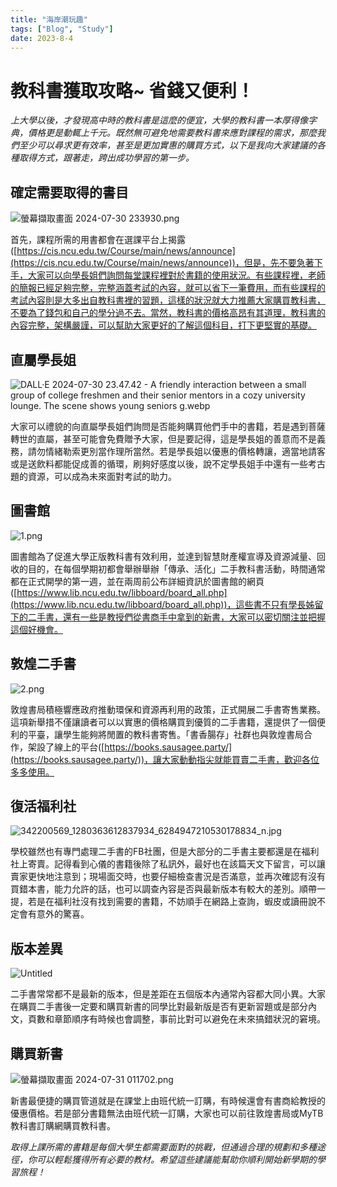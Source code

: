 ```yaml
---
title: "海岸潮玩趣"
tags: ["Blog", "Study"]
date: 2023-8-4
---
```


# 教科書獲取攻略~ 省錢又便利！

*上大學以後，才發現高中時的教科書是這麼的便宜，大學的教科書一本厚得像字典，價格更是動輒上千元。既然無可避免地需要教科書來應對課程的需求，那麼我們至少可以尋求更有效率，甚至是更加實惠的購買方式，以下是我向大家建議的各種取得方式，跟著走，跨出成功學習的第一步。*

## 確定需要取得的書目

![螢幕擷取畫面 2024-07-30 233930.png](%E6%95%99%E7%A7%91%E6%9B%B8%E7%8D%B2%E5%8F%96%E6%94%BB%E7%95%A5~%20%E7%9C%81%E9%8C%A2%E5%8F%88%E4%BE%BF%E5%88%A9%EF%BC%81%209d9c4205d3bd43a4a7239f98999f99e5/%25E8%259E%25A2%25E5%25B9%2595%25E6%2593%25B7%25E5%258F%2596%25E7%2595%25AB%25E9%259D%25A2_2024-07-30_233930.png)

首先，課程所需的用書都會在選課平台上揭露([https://cis.ncu.edu.tw/Course/main/news/announce](https://cis.ncu.edu.tw/Course/main/news/announce))，但是，先不要急著下手，大家可以向學長姐們詢問每堂課程裡對於書籍的使用狀況。有些課程裡，老師的簡報已經足夠完整，完整涵蓋考試的內容，就可以省下一筆費用，而有些課程的考試內容則是大多出自教科書裡的習題，這樣的狀況就大力推薦大家購買教科書，不要為了錢包和自己的學分過不去。當然，教科書的價格高昂有其道理，教科書的內容完整，架構嚴謹，可以幫助大家更好的了解這個科目，打下更堅實的基礎。

## 直屬學長姐

![DALL·E 2024-07-30 23.47.42 - A friendly interaction between a small group of college freshmen and their senior mentors in a cozy university lounge. The scene shows young seniors g.webp](%E6%95%99%E7%A7%91%E6%9B%B8%E7%8D%B2%E5%8F%96%E6%94%BB%E7%95%A5~%20%E7%9C%81%E9%8C%A2%E5%8F%88%E4%BE%BF%E5%88%A9%EF%BC%81%209d9c4205d3bd43a4a7239f98999f99e5/DALLE_2024-07-30_23.47.42_-_A_friendly_interaction_between_a_small_group_of_college_freshmen_and_their_senior_mentors_in_a_cozy_university_lounge._The_scene_shows_young_seniors_g.webp)

大家可以禮貌的向直屬學長姐們詢問是否能夠購買他們手中的書籍，若是遇到菩薩轉世的直屬，甚至可能會免費贈予大家，但是要記得，這是學長姐的善意而不是義務，請勿情緒勒索更別當作理所當然。若是學長姐以優惠的價格轉讓，適當地請客或是送飲料都能促成善的循環，刷夠好感度以後，說不定學長姐手中還有一些考古題的資源，可以成為未來面對考試的助力。

## 圖書館

![1.png](%E6%95%99%E7%A7%91%E6%9B%B8%E7%8D%B2%E5%8F%96%E6%94%BB%E7%95%A5~%20%E7%9C%81%E9%8C%A2%E5%8F%88%E4%BE%BF%E5%88%A9%EF%BC%81%209d9c4205d3bd43a4a7239f98999f99e5/1.png)

圖書館為了促進大學正版教科書有效利用，並達到智慧財產權宣導及資源減量、回收的目的，在每個學期初都會舉辦舉辦「傳承、活化」二手教科書活動，時間通常都在正式開學的第一週，並在兩周前公布詳細資訊於圖書館的網頁([https://www.lib.ncu.edu.tw/libboard/board_all.php](https://www.lib.ncu.edu.tw/libboard/board_all.php))，這些書不只有學長姊留下的二手書，還有一些是教授們從書商手中拿到的新書，大家可以密切關注並把握這個好機會。

## 敦煌二手書

![2.png](%E6%95%99%E7%A7%91%E6%9B%B8%E7%8D%B2%E5%8F%96%E6%94%BB%E7%95%A5~%20%E7%9C%81%E9%8C%A2%E5%8F%88%E4%BE%BF%E5%88%A9%EF%BC%81%209d9c4205d3bd43a4a7239f98999f99e5/2.png)

敦煌書局積極響應政府推動環保和資源再利用的政策，正式開展二手書寄售業務。這項新舉措不僅讓讀者可以以實惠的價格購買到優質的二手書籍，還提供了一個便利的平臺，讓學生能夠將閒置的教科書寄售。「書香腸存」社群也與敦煌書局合作，架設了線上的平台([https://books.sausagee.party/](https://books.sausagee.party/))，讓大家動動指尖就能買賣二手書，歡迎各位多多使用。

## 復活福利社

![342200569_1280363612837934_6284947210530178834_n.jpg](%E6%95%99%E7%A7%91%E6%9B%B8%E7%8D%B2%E5%8F%96%E6%94%BB%E7%95%A5~%20%E7%9C%81%E9%8C%A2%E5%8F%88%E4%BE%BF%E5%88%A9%EF%BC%81%209d9c4205d3bd43a4a7239f98999f99e5/342200569_1280363612837934_6284947210530178834_n.jpg)

學校雖然也有專門處理二手書的FB社團，但是大部分的二手書主要都還是在福利社上寄賣。記得看到心儀的書籍後除了私訊外，最好也在該篇天文下留言，可以讓賣家更快地注意到；現場面交時，也要仔細檢查書況是否滿意，並再次確認有沒有買錯本書，能力允許的話，也可以調查內容是否與最新版本有較大的差別。順帶一提，若是在福利社沒有找到需要的書籍，不妨順手在網路上查詢，蝦皮或讀冊說不定會有意外的驚喜。

## 版本差異

![Untitled](%E6%95%99%E7%A7%91%E6%9B%B8%E7%8D%B2%E5%8F%96%E6%94%BB%E7%95%A5~%20%E7%9C%81%E9%8C%A2%E5%8F%88%E4%BE%BF%E5%88%A9%EF%BC%81%209d9c4205d3bd43a4a7239f98999f99e5/Untitled.png)

二手書常常都不是最新的版本，但是差距在五個版本內通常內容都大同小異。大家在購買二手書後一定要和購買新書的同學比對最新版是否有更新習題或是部分內文，頁數和章節順序有時候也會調整，事前比對可以避免在未來搞錯狀況的窘境。

## 購買新書

![螢幕擷取畫面 2024-07-31 011702.png](%E6%95%99%E7%A7%91%E6%9B%B8%E7%8D%B2%E5%8F%96%E6%94%BB%E7%95%A5~%20%E7%9C%81%E9%8C%A2%E5%8F%88%E4%BE%BF%E5%88%A9%EF%BC%81%209d9c4205d3bd43a4a7239f98999f99e5/%25E8%259E%25A2%25E5%25B9%2595%25E6%2593%25B7%25E5%258F%2596%25E7%2595%25AB%25E9%259D%25A2_2024-07-31_011702.png)

新書最便捷的購買管道就是在課堂上由班代統一訂購，有時候還會有書商給教授的優惠價格。若是部分書籍無法由班代統一訂購，大家也可以前往敦煌書局或MyTB教科書訂購網購買教科書。

*取得上課所需的書籍是每個大學生都需要面對的挑戰，但通過合理的規劃和多種途徑，你可以輕鬆獲得所有必要的教材。希望這些建議能幫助你順利開始新學期的學習旅程！*
